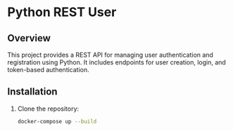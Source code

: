 # Python REST User

## Overview
This project provides a REST API for managing user authentication and registration using Python. It includes endpoints for user creation, login, and token-based authentication.

## Installation

1. Clone the repository:
   ```bash
   docker-compose up --build
   ```



